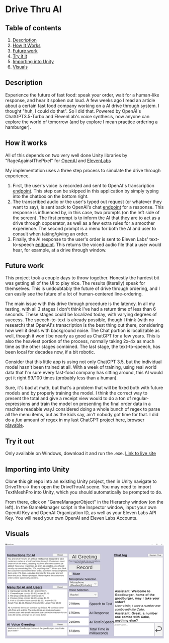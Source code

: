 # Drive Thru AI
## Table of contents
1. [Description](#description)
2. [How It Works](#how-it-works)
3. [Future work](#future-work)
4. [Try it it](#try-it-out)
5. [Importing into Unity](#importing-into-unity)
6. [Visuals](#visuals)

## Description
Experience the future of fast food: speak your order, wait for a human-like response, and hear it spoken out loud. A few weeks ago I read an article about a certain fast food company working on a AI drive through system. I thought "huh, I could do that". So I did that. Powered by OpenAI's ChatGPT3.5-Turbo and ElevenLab's voice synthesis, now anyone can explore the world of tomorrow (and by explore I mean practice ordering a hamburger).

## How it works
All of this depends on two very well done Unity libraries by "RageAgainstThePixel" for [OpenAI](https://github.com/RageAgainstThePixel/com.openai.unity) and [ElevenLabs](https://github.com/RageAgainstThePixel/com.rest.elevenlabs)

My implementation uses a three step process to simulate the drive through experience. 
1. First, the user's voice is recorded and sent to OpenAI's transcription [endpoint](https://platform.openai.com/docs/api-reference/audio/create). This step can be skipped in this application by simply typing into the chatbox on the bottom right.
2. The transcribed audio or the user's typed out request (or whatever they want to say), is sent back to OpenAI's chat [endpoint](https://platform.openai.com/docs/api-reference/chat) for a response. This response is influenced by, in this case, two prompts (on the left side of the screen).   The first prompt is to inform the AI that they are to act as a drive through oppoerator, as well as a few extra rules for a smoother experience. The second prompt is a menu for both the AI and user to consult when taking/giving an order.
3. Finally, the AI response to the user's order is sent to Eleven Labs' text-to-speech [endpoint](https://api.elevenlabs.io/docs#/text-to-speech/Text_to_speech_v1_text_to_speech__voice_id__post). This returns the voiced audio file that a user would hear, for example, at a drive through window.

## Future work
This project took a couple days to throw together. Honestly the hardest bit was getting all of the UI to play nice. The results (literally) speak for themselves. This is undoubtably the future of drive through ordering, and I can easily see the future of a lot of human-centered line-ordering.

The main issue with this drive through procedure is the latency. In all my testing, with all 3 stages I don't think I've had a return time of less than 6 seconds. These stages could be localized today, with varying degrees of success. The speech-to-text is already possible, though I think (with no research) that OpenAI's transcription is the best thing out there, considering how well it deals with background noise. The Chat portion is localizable as well, though it won't be nearly as good as ChatGPT for a few years. This is also the heaviest portion of the process, normally taking 2x-4x as much time as the other stages combined. The last stage, the text-to-speech, has been local for decades now, if a bit robotic.

Consider that this little app is using not only ChatGPT 3.5, but the individual model hasn't been trained at all. With a week of training, using real world data that I'm sure every fast-food company has sitting around, this AI would get it right 99/100 times (probably less than a human).

Sure, it's bad at math, but that's a problem that will be fixed both with future models and by properly training the model. I think the correct way to present the total and give a receipt view would to do a ton of regular-expressions and train the model on presenting the final order data in a machine readable way.I considered doing a whole bunch of regex to parse all the menu items, but as the kids say, ain't nobody got time for that. I did do a *fun* amount of regex in my last ChatGPT project [here, browser playable](https://bb-dev.itch.io/petai).

## Try it out
Only available on Windows, download it and run the .exe.
[Link to live site](https://bb-dev.itch.io/drive-thru-ai)

## Importing into Unity
Clone this git repo into an existing Unity project, then in Unity navigate to DriveThru-> then open the DriveThruAI.scene. You may need to import TextMeshPro into Unity, which you should automatically be prompted to do.

From there, click on "GameManagerObject" in the Hierarchy window (on the left). In the GameManager script in the Inspector window, input your own OpenAI Key and OpenAI Organization ID, as well as your Eleven Labs API Key. You will need your own OpenAI and Eleven Labs Accounts.

## Visuals
![Alt text](./DriveThruImg.png "DriveThruAI Screenshot")